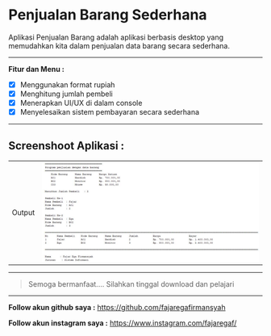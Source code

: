 # Penjualan Barang Sederhana
Aplikasi Penjualan Barang adalah aplikasi berbasis desktop yang memudahkan kita dalam penjualan data barang secara sederhana.

---
**Fitur dan Menu :**

- [x] Menggunakan format rupiah
- [x] Menghitung jumlah pembeli
- [x] Menerapkan UI/UX di dalam console
- [x] Menyelesaikan sistem pembayaran secara sederhana

---
**Screenshoot Aplikasi :**
---
|  |  | 
| ----- | --- | 
| Output   | ![Gambar aplikasi](https://github.com/fajaregafirmansyah/Penjualan-Barang/blob/master/Screenshot/hasil.JPG)  | 

---
> Semoga bermanfaat.... Silahkan tinggal download dan pelajari
---


**Follow akun github saya :**
https://github.com/fajaregafirmansyah

**Follow akun instagram saya :**
https://www.instagram.com/fajaregaf/

